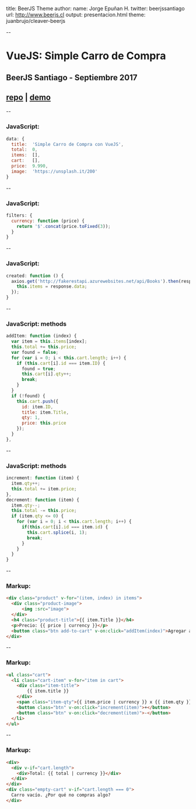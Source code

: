 title: BeerJS Theme
author:
  name: Jorge Epuñan H.
  twitter: beerjssantiago
  url: http://www.beerjs.cl
output: presentacion.html
theme: juanbrujo/cleaver-beerjs

--

# VueJS: Simple Carro de Compra

## BeerJS Santiago - Septiembre 2017

## [repo](https://github.com/juanbrujo/beerjs-sept2017) | [demo](https://juanbrujo.github.io/beerjs-sept2017/)

--

### JavaScript:

```js
data: {
  title:  'Simple Carro de Compra con VueJS',
  total:  0,
  items:  [],
  cart:   [],
  price:  9.990,
  image:  'https://unsplash.it/200'
}
```

--

### JavaScript:

```js
filters: {
  currency: function (price) {
    return '$'.concat(price.toFixed(3));
  }
}
```

--

### JavaScript:

```js
created: function () {
  axios.get('http://fakerestapi.azurewebsites.net/api/Books').then(response => {
    this.items = response.data;
  });
}
```
--

### JavaScript: methods

```js
addItem: function (index) {
  var item = this.items[index];
  this.total += this.price;
  var found = false;
  for (var i = 0; i < this.cart.length; i++) {
    if (this.cart[i].id === item.ID) {
      found = true;
      this.cart[i].qty++;
      break;
    }
  }
  if (!found) {
    this.cart.push({
      id: item.ID,
      title: item.Title,
      qty: 1,
      price: this.price
    });
  }
},
```

--

### JavaScript: methods

```js
increment: function (item) {
  item.qty++;
  this.total += item.price;
},
decrement: function (item) {
  item.qty--;
  this.total -= this.price;
  if (item.qty <= 0) {
    for (var i = 0; i < this.cart.length; i++) {
      if(this.cart[i].id === item.id) {
        this.cart.splice(i, 1);
        break;
      }
    }
  }
}
```

--

### Markup:

```html
<div class="product" v-for="(item, index) in items">
  <div class="product-image">
      <img :src="image">
  </div>
  <h4 class="product-title">{{ item.Title }}</h4>
  <p>Precio: {{ price | currency }}</p>
  <button class="btn add-to-cart" v-on:click="addItem(index)">Agregar al carro</button>
</div>
```

--

### Markup:

```html
<ul class="cart">
  <li class="cart-item" v-for="item in cart">
    <div class="item-title">
        {{ item.title }}
    </div>
    <span class="item-qty">{{ item.price | currency }} x {{ item.qty }}</span>
    <button class="btn" v-on:click="increment(item)">+</button>
    <button class="btn" v-on:click="decrement(item)">-</button>
  </li>
</ul>
```

--

### Markup:

```html
<div>
  <div v-if="cart.length">
    <div>Total: {{ total | currency }}</div>
  </div>
</div>
<div class="empty-cart" v-if="cart.length === 0">
  Carro vacío. ¿Por qué no compras algo?
</div>
```
